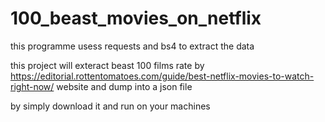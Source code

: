# 100_beast_movies_on_netflix
this programme usess requests and bs4 to extract the data

this project will exteract beast 100 films rate by https://editorial.rottentomatoes.com/guide/best-netflix-movies-to-watch-right-now/ website and dump into a json file

by simply download it and run on your machines 
